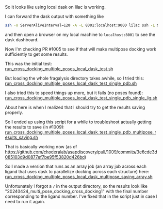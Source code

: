 So it looks like using local dask on lilac is working.

I can forward the dask output with something like 
```bash
ssh -o ServerAliveInterval=120 -A -L 8001:localhost:9000 lilac ssh -L 9000:127.0.0.1:8787 -N lt18
```
and then open a browser on my local machine to `localhost:8001` to see the dask dashboard.

Now I'm checking PR #1005 to see if that will make multipose docking work sufficiently to get some results.

This was the initial test:
[run_cross_docking_multiple_poses_local_dask_test.sh](run_cross_docking_multiple_poses_local_dask_test.sh)

But loading the whole fragalysis directory takes awhile, so I tried this:
[run_cross_docking_multiple_poses_local_dask_test_single_pdb.sh](run_cross_docking_multiple_poses_local_dask_test_single_pdb.sh)

I also tried this to speed things up more, but it fails (no poses found):
[run_cross_docking_multiple_poses_local_dask_test_single_pdb_single_lig.sh](run_cross_docking_multiple_poses_local_dask_test_single_pdb_single_lig.sh)

About here is when I realized that I should try to get the results saving properly.

So I ended up using this script for a while to troubleshoot actually getting the results to save (in #1009): [run_cross_docking_multiple_poses_local_dask_test_single_pdb_multipose_results_saving.sh](run_cross_docking_multiple_poses_local_dask_test_single_pdb_multipose_results_saving.sh)


That is basically working now (as of https://github.com/choderalab/asapdiscovery/pull/1009/commits/3e6cde3d085103d9d0877ef7be95f53820d426bd)

So I made a version that runs as an array job (an array job across each ligand that uses dask to parallelize docking across each structure) here: [run_cross_docking_multiple_poses_local_dask_multipose_saving_array.sh](run_cross_docking_multiple_poses_local_dask_multipose_saving_array.sh)

Unfortunately I forgot a `/` in the output directory, so the results look like "20240424_multi_pose_docking_cross_docking1" with the final number corresponding to the ligand number. I've fixed that in the script just in case I need to run it again.

